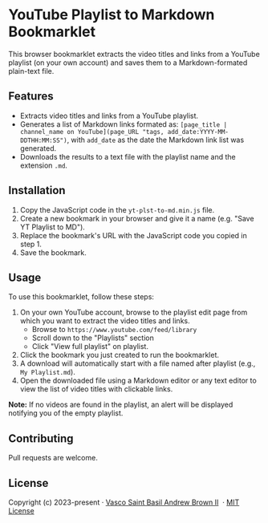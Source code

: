 # YouTube Playlist to Markdown Bookmarklet

This browser bookmarklet extracts the video titles and links from a YouTube playlist (on your own account) and saves them to a Markdown-formated plain-text file.

## Features

- Extracts video titles and links from a YouTube playlist.
- Generates a list of Markdown links formated as: `[page_title | channel_name on YouTube](page_URL "tags, add_date:YYYY-MM-DDTHH:MM:SS")`, with `add_date` as the date the Markdown link list was generated.
- Downloads the results to a text file with the playlist name and the extension `.md`.

## Installation

1. Copy the JavaScript code in the `yt-plst-to-md.min.js` file.
2. Create a new bookmark in your browser and give it a name (e.g. "Save YT Playlist to MD").
3. Replace the bookmark's URL with the JavaScript code you copied in step 1.
4. Save the bookmark.

## Usage

To use this bookmarklet, follow these steps:

1. On your own YouTube account, browse to the playlist edit page from which you want to extract the video titles and links.
	- Browse to `https://www.youtube.com/feed/library`
	- Scroll down to the "Playlists" section
	- Click "View full playlist" on playlist.
2. Click the bookmark you just created to run the bookmarklet.
3. A download will automatically start with a file named after playlist (e.g., `My Playlist.md`).
4. Open the downloaded file using a Markdown editor or any text editor to view the list of video titles with clickable links.

**Note:** If no videos are found in the playlist, an alert will be displayed notifying you of the empty playlist.


## Contributing

Pull requests are welcome.

## License

Copyright (c) 2023-present · [Vasco Saint Basil Andrew Brown II](https://www.twitter.com/vascobrown)  · [MIT License](https://choosealicense.com/licenses/mit/)
